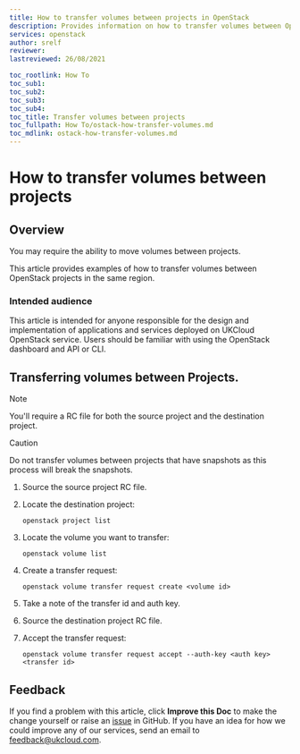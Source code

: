 ```yaml
---
title: How to transfer volumes between projects in OpenStack
description: Provides information on how to transfer volumes between OpenStack projects.
services: openstack
author: srelf
reviewer: 
lastreviewed: 26/08/2021

toc_rootlink: How To
toc_sub1:
toc_sub2:
toc_sub3:
toc_sub4:
toc_title: Transfer volumes between projects
toc_fullpath: How To/ostack-how-transfer-volumes.md
toc_mdlink: ostack-how-transfer-volumes.md
---
```


# How to transfer volumes between projects

## Overview

You may require the ability to move volumes between projects.

This article provides examples of how to transfer volumes between OpenStack projects in the same region.

### Intended audience

This article is intended for anyone responsible for the design and implementation of applications and services deployed on UKCloud OpenStack service. Users should be familiar with using the OpenStack dashboard and API or CLI.

## Transferring volumes between Projects.

> [!NOTE]
> You'll require a RC file for both the source project and the destination project.

> [!CAUTION]
> Do not transfer volumes between projects that have snapshots as this process will break the snapshots.

1. Source the source project RC file.

2. Locate the destination project:

   `openstack project list`

3. Locate the volume you want to transfer:

   `openstack volume list`

4. Create a transfer request:

   `openstack volume transfer request create <volume id>`

5. Take a note of the transfer id and auth key.

6. Source the destination project RC file.

7. Accept the transfer request:

   `openstack volume transfer request accept --auth-key <auth key> <transfer id>`

## Feedback

If you find a problem with this article, click **Improve this Doc** to make the change yourself or raise an [issue](https://github.com/UKCloud/documentation/issues) in GitHub. If you have an idea for how we could improve any of our services, send an email to <feedback@ukcloud.com>.
